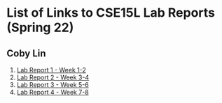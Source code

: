 # List of Links to CSE15L Lab Reports (Spring 22)
## Coby Lin
1. [Lab Report 1 - Week 1-2](https://cobylsy.github.io/cse15l-lab-reports/Lab-report-1/lab-report-1-week-2.html)
2. [Lab Report 2 - Week 3-4](https://cobylsy.github.io/cse15l-lab-reports/Lab-report-2/lab-report-2.html)
3. [Lab Report 3 - Week 5-6](https://cobylsy.github.io/cse15l-lab-reports/Lab-report-3/lab-report-3.html)
4. [Lab Report 4 - Week 7-8](https://cobylsy.github.io/cse15l-lab-reports/Lab-report-4/lab-report-4.html)
